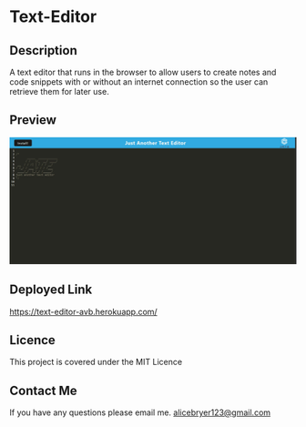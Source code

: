 # Text-Editor

## Description

A text editor that runs in the browser to allow users to create notes and code snippets with or without an internet connection so the user can retrieve them for later use.

## Preview

![Alt text](./Assets/JATEscreenshot.jpg "screenshot of the text editor")

## Deployed Link

https://text-editor-avb.herokuapp.com/

## Licence

This project is covered under the MIT Licence

## Contact Me

If you have any questions please email me. alicebryer123@gmail.com
